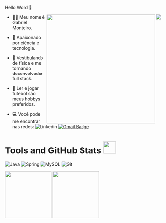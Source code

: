 Hello Word  👋

<img align="right" src="https://media3.giphy.com/media/iGpHt2H22k1orjgT9b/200w.webp?cid=ecf05e47g8ojodp8ziu8y1abc4kpczr4yrn57uw1r6ugpsf4&rid=200w.webp">
<img align="right" width="350px" src="https://media3.giphy.com/media/yHI4yDBgzBvA4/giphy.gif?cid=ecf05e472ajsbcl26v4f5tkt0lvklaw6aerdkg5q2yivfspj&rid=giphy.gif">



- 🙅🏽‍ Meu nome é Gabriel Monteiro. 
                                                                                                                   
- 🚀 Apaixonado por ciência e tecnologia. 
                                                                                                                               
- 🌌 Vestibulando de física e me tornando desenvolvedor full stack. 
                                                                                                                                     
- 🎯 Ler e jogar futebol são meus hobbys preferidos.

- 💻 Você pode me encontrar nas redes:
![Linkedin](https://img.shields.io/badge/-LinkedIn-blue?style=flat-square&logo=Linkedin&logoColor=white&link=https://www.linkedin.com/in/gabriel-monteiro-2b6a79207/)       [![Gmail Badge](https://img.shields.io/badge/-Gmail-c14438?style=flat-square&logo=Gmail&logoColor=white&link=mailto:brgabriel.monteiro@gmail.com)](mailto:brgabriel.monteiro@gmail.com)


# Tools and GitHub Stats <img src="https://media.giphy.com/media/fvT2uzkzsSWmmkvl5g/giphy.gif" width="40px">
 

![Java](https://camo.githubusercontent.com/e17e119d8c9bb34ac9710be65d35d52a7e04cc260476760305525204df5f34b0/68747470733a2f2f696d672e736869656c64732e696f2f62616467652f2d4a6176612d3030373339363f7374796c653d666c61742d737175617265266c6f676f3d6a617661)
![Spring](https://camo.githubusercontent.com/d8f7e93bdb728c656b784b48c9229b2224067c147978e345773f21c0ac43f324/68747470733a2f2f696d672e736869656c64732e696f2f62616467652f2d537072696e672d3644423333463f7374796c653d666c61742d737175617265266c6f676f3d737072696e67266c6f676f436f6c6f723d7768697465)
![MySQL](https://camo.githubusercontent.com/4eade77f6242a74645c408f1cc48b4c05f3c7c8a74d0bf15c2a1e259e4d357d9/68747470733a2f2f696d672e736869656c64732e696f2f62616467652f2d4d7953514c2d3434373941313f7374796c653d666c61742d737175617265266c6f676f3d6d7973716c266c6f676f436f6c6f723d7768697465)
![Git](https://camo.githubusercontent.com/edd3031a0956c904634f9a394267a6ba61e9a0bb95c95120)

<div align="left">
<img height="150em" src="https://github-readme-stats.vercel.app/api/top-langs/?username=brMonteiro-G&exclude_repo=KNN-Image-Classification&show_icons=true&hide_border=true&layout=compact&langs_count=8&theme=tokyonight"/>	
<img height="150em" src="https://github-readme-stats.vercel.app/api?username=brMonteiro-G&show_icons=true&hide_border=true&count_private=true&include_all_commits=true&theme=tokyonight" />
</div>
<!--

